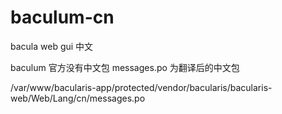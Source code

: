 # baculum-cn
bacula web gui 中文

baculum 官方没有中文包
messages.po 为翻译后的中文包

/var/www/bacularis-app/protected/vendor/bacularis/bacularis-web/Web/Lang/cn/messages.po
